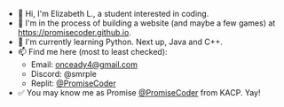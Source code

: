 - 👋 Hi, I'm Elizabeth L., a student interested in coding.
- 👀 I'm in the process of building a website (and maybe a few games) at https://promisecoder.github.io.
- 🌱 I'm currently learning Python. Next up, Java and C++.
- 📫 Find me here (most to least checked):
  - Email: onceady4@gmail.com
  - Discord: @smrple
  - Replit: [@PromiseCoder](https://replit.com/@PromiseCoder)
- ✅ You may know me as Promise [@PromiseCoder](https://khanacademy.org/profile/PromiseCoder/projects) from KACP. Yay!

<!--
👋 Hi, I’m  ...

👀 I’m interested in ...

🌱 I’m currently learning ...

💞️ I’m looking to collaborate on ...

📫 How to reach me ...
-->

<!---
PromiseCoder/PromiseCoder is a ✨ special ✨ repository because its `README.md` (this file) appears on your GitHub profile.
You can click the Preview link to take a look at your changes.
--->
